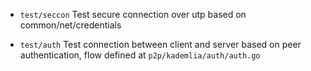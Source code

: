 - `test/seccon`
 Test secure connection over utp based on common/net/credentials

- `test/auth`
 Test connection between client and server based on peer authentication, flow defined at `p2p/kademlia/auth/auth.go`
